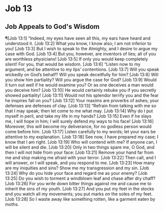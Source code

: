 # Job 13

## Job Appeals to God's Wisdom
¶[Job 13:1] “Indeed, my eyes have seen all this, my ears have heard and understood it.
[Job 13:2] What you know, I know also; I am not inferior to you!
[Job 13:3] But I wish to speak to the Almighty, and I desire to argue my case with God.
[Job 13:4] But you, however, are inventors of lies; all of you are worthless physicians!
[Job 13:5] If only you would keep completely silent! For you, that would be wisdom.
[Job 13:6] “Listen now to my argument, and be attentive to my lips’ contentions.
[Job 13:7] Will you speak wickedly on God’s behalf? Will you speak deceitfully for him?
[Job 13:8] Will you show him partiality? Will you argue the case for God?
[Job 13:9] Would it turn out well if he would examine you? Or as one deceives a man would you deceive him?
[Job 13:10] He would certainly rebuke you if you secretly showed partiality!
[Job 13:11] Would not his splendor terrify you and the fear he inspires fall on you?
[Job 13:12] Your maxims are proverbs of ashes; your defenses are defenses of clay.
[Job 13:13] “Refrain from talking with me so that I may speak; then let come to me what may.
[Job 13:14] Why do I put myself in peril, and take my life in my hands?
[Job 13:15] Even if he slays me, I will hope in him; I will surely defend my ways to his face!
[Job 13:16] Moreover, this will become my deliverance, for no godless person would come before him.
[Job 13:17] Listen carefully to my words; let your ears be attentive to my explanation.
[Job 13:18] See now, I have prepared my case; I know that I am right.
[Job 13:19] Who will contend with me? If anyone can, I will be silent and die.
[Job 13:20] Only in two things spare me, O God, and then I will not hide from your face:
[Job 13:21] Remove your hand far from me and stop making me afraid with your terror.
[Job 13:22] Then call, and I will answer, or I will speak, and you respond to me.
[Job 13:23] How many are my iniquities and sins? Show me my transgression and my sin.
[Job 13:24] Why do you hide your face and regard me as your enemy?
[Job 13:25] Do you wish to torment a windblown leaf and chase after dry chaff?
[Job 13:26] For you write down bitter things against me and cause me to inherit the sins of my youth.
[Job 13:27] And you put my feet in the stocks and you watch all my movements; you put marks on the soles of my feet.
[Job 13:28] So I waste away like something rotten, like a garment eaten by moths.
